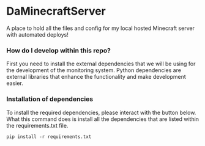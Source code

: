 # DaMinecraftServer
A place to hold all the files and config for my local hosted Minecraft server with automated deploys!



### How do I develop within this repo?
First you need to install the external dependencies that we will be using for the development of the monitoring system.
Python dependencies are external libraries that enhance the functionality and make development easier.

### Installation of dependencies

To install the required dependencies, please interact with the button below. What this command does is install all the dependencies that are listed within
the requirements.txt file.


```pip install -r requirements.txt```


